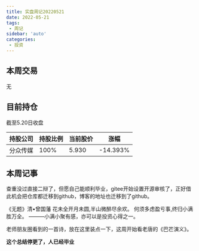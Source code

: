 ```yaml
---
title: 实盘周记20220521
date: 2022-05-21
tags:
 - 周记
sidebar: 'auto'
categories:
 - 投资
---
```

## 本周交易

无

## 目前持仓

截至5.20日收盘

| 持股公司 | 持股比例 | 当前股价 | 涨幅     |
| -------- | -------- | -------- | -------- |
| 分众传媒 | 100%     | 5.930    | -14.393% |

## 本周记事

查重没过直接二辩了，但愿自己能顺利毕业，gitee开始设置开源审核了，正好借此机会把仓库都迁移到github，博客的地址也迁移到了github。

《无题》清•曾国藩
花未全开月未圆,半山微醉尽余欢。
何须多虑盈亏事,终归小满胜万全。
———小满小聚有感，亦可以是投资心得之一。

老师朋友圈看到的一首诗，放在这里装点一下，这周开始看老唐的《巴芒演义》。

**这个总结停更了，人已经毕业**